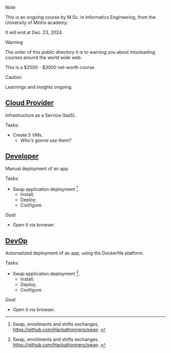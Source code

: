 > [!NOTE]
> This is an ongoing course by M.Sc. in Informatics Engineering, from the University of Minho academy.
>
> It will end at Dec. 23, 2024.

> [!WARNING]
> The order of this public directory it is to warning you about missleading courses around the world wide web.
>
> This is a $2500 - $3000 net-worth course.


> [!CAUTION]
> Learnings and insights ongoing.

## [Cloud Provider](0.CreateVMs_IaaS)
Infrastructure as a Service (IaaS).

Tasks:
  - Create 5 VMs.
    - *Who's gonna use them?*

## [Developer](1.InstallSwap_Manually)
Manual deployment of an app.

Tasks:
  - Swap application deployment [^1].
    - Install; 
    - Deploy;
    - Configure.

*Goal*:
  - Open it via browser.
   
## [DevOp](2.InstallSwap_Docker)
Automatized deployment of an app, using the Dockerfile platform.

Tasks:
  - Swap application deployment [^1].
    - Install; 
    - Deploy;
    - Configure.

*Goal*:
  - Open it via browser.

<!--References-->
[^1]: Swap, enrollments and shifts exchanges, https://github.com/Hackathonners/swap .
